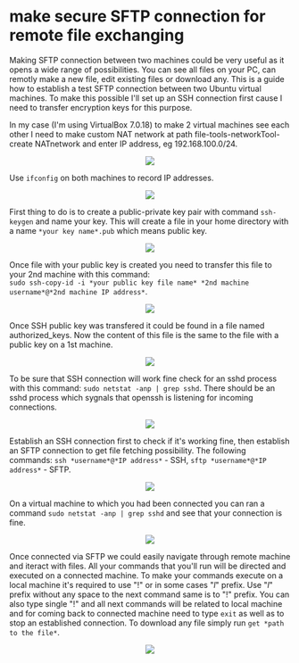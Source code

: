 # make secure SFTP connection for remote file exchanging

Making SFTP connection between two machines could be very useful as it opens a wide range of possibilities. You can see all files on your PC, can remotly make a new file, edit existing files or download any. 
This is a guide how to establish a test SFTP connection between two Ubuntu virtual machines. To make this possible I'll set up an SSH connection first cause I need to transfer encryption keys for this purpose.

In my case (I'm using VirtualBox 7.0.18) to make 2 virtual machines see each other I need to make custom NAT network at path file-tools-networkTool-create NATnetwork and enter IP address, eg 192.168.100.0/24.

<p align="center">
<img src="https://github.com/user-attachments/assets/485143a7-3503-4c9a-aa9c-7691a04ff552">
</p>

Use `ifconfig` on both machines to record IP addresses. 

<p align="center">
<img src="https://github.com/user-attachments/assets/a0149dbf-642c-4797-a923-b54c12a0e40b">
</p>

First thing to do is to create a public-private key pair with command `ssh-keygen` and name your key. This will create a file in your home directory with a name `*your key name*.pub` which means public key.

<p align="center">
<img src="https://github.com/user-attachments/assets/b191b7b8-8f4c-42db-8fca-7d8cbbeb997f">
</p>

Once file with your public key is created you need to transfer this file to your 2nd machine with this command: <br>`sudo ssh-copy-id -i *your public key file name* *2nd machine username*@*2nd machine IP address*`.

<p align="center">
<img src="https://github.com/user-attachments/assets/1a2a5a45-cdf4-4465-a138-17635d5624e4">
</p>

Once SSH public key was transfered it could be found in a file named authorized_keys. Now the content of this file is the same to the file with a public key on a 1st machine.

<p align="center">
<img src="https://github.com/user-attachments/assets/1615e380-42ac-4ca8-ba2a-bd8b5de2e17f">
</p>

To be sure that SSH connection will work fine check for an sshd process with this command: `sudo netstat -anp | grep sshd`. There should be an sshd process which sygnals that openssh is listening for incoming connections.

<p align="center">
<img src="https://github.com/user-attachments/assets/869f5c26-fd97-4eb6-bfec-6624e463c559">
</p>

Establish an SSH connection first to check if it's working fine, then establish an SFTP connection to get file fetching possibility. The following commands: `ssh *username*@*IP address*` - SSH, `sftp *username*@*IP address*` - SFTP.

<p align="center">
<img src="https://github.com/user-attachments/assets/b9b6d076-d089-4b32-9c3d-56b242fd7086">
</p>

On a virtual machine to which you had been connected you can ran a command `sudo netstat -anp | grep sshd` and see that your connection is fine.

<p align="center">
<img src="https://github.com/user-attachments/assets/6d360e19-465a-466c-a278-736f483df316">
</p>

Once connected via SFTP we could easily navigate through remote machine and iteract with files. All your commands that you'll run will be directed and executed on a connected machine. To make your commands execute on a local machine it's required to use "!" or in some cases "*l*" prefix. Use "*l*" prefix without any space to the next command same is to "!" prefix. You can also type single "!" and all next commands will be related to local machine and for coming back to connected machine need to type `exit` as well as to stop an established connection. To download any file simply run `get *path to the file*`.

<p align="center">
<img src="https://github.com/user-attachments/assets/9bbe7933-2579-48c9-8795-d6bb22757887">
</p>
